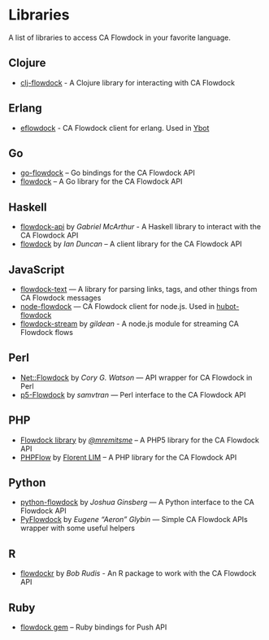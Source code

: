 # Libraries

A list of libraries to access CA Flowdock in your favorite language.

## Clojure

  * [clj-flowdock](https://github.com/RallySoftware/clj-flowdock) - A Clojure library for interacting with CA Flowdock

## Erlang

  * [eflowdock](https://github.com/0xAX/eflowdock) - CA Flowdock client for erlang. Used in [Ybot](https://github.com/0xAX/Ybot)

## Go

  * [go-flowdock](https://github.com/wm/go-flowdock) – Go bindings for the CA Flowdock API
  * [flowdock](https://github.com/njern/flowdock) – A Go library for the CA Flowdock API

## Haskell

  * [flowdock-api](http://hackage.haskell.org/package/flowdock-api) by _Gabriel McArthur_ - A Haskell library to interact with the CA Flowdock API
  * [flowdock](http://hackage.haskell.org/package/flowdock) by _Ian Duncan_ – A client library for the CA Flowdock API

## JavaScript

  * [flowdock-text](https://github.com/flowdock/flowdock-text) — A library for parsing links, tags, and other things from CA Flowdock messages
  * [node-flowdock](https://github.com/flowdock/node-flowdock) — CA Flowdock client for node.js. Used in [hubot-flowdock](https://github.com/flowdock/hubot-flowdock)
  * [flowdock-stream](https://www.npmjs.org/package/flowdock-stream) by _gildean_ - A node.js module for streaming CA Flowdock flows

## Perl

  * [Net::Flowdock](https://github.com/gphat/net-flowdock) by _Cory G. Watson_ — API wrapper for CA Flowdock in Perl
  * [p5-Flowdock](https://github.com/samvtran/p5-Flowdock) by _samvtran_ — Perl interface to the CA Flowdock API

## PHP

  * [Flowdock library](https://github.com/mremi/Flowdock) by [_@mremitsme_](https://twitter.com/mremitsme) – A PHP5 library for the CA Flowdock API
  * [PHPFlow](https://github.com/flim/PHPFlow) by [Florent LIM](https://github.com/flim) – A PHP library for the CA Flowdock API

## Python

  * [python-flowdock](https://bitbucket.org/j00bar/python-flowdock) by _Joshua Ginsberg_ — A Python interface to the CA Flowdock API
  * [PyFlowdock](https://github.com/Aeron/PyFlowdock) by _Eugene “Aeron” Glybin_ — Simple CA Flowdock APIs wrapper with some useful helpers

## R

  * [flowdockr](https://github.com/hrbrmstr/flowdockr) by _Bob Rudis_ - An R package to work with the CA Flowdock API

## Ruby

  * [flowdock gem](https://github.com/flowdock/flowdock-api) – Ruby bindings for Push API
